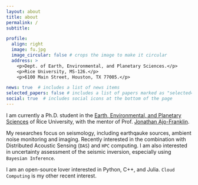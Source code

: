 ```yaml
---
layout: about
title: about
permalink: /
subtitle: 

profile:
  align: right
  image: fu.jpg
  image_circular: false # crops the image to make it circular
  address: >
    <p>Dept. of Earth, Environmental, and Planetary Sciences.</p>
    <p>Rice University, MS-126.</p>
    <p>6100 Main Street, Houston, TX 77005.</p>

news: true  # includes a list of news items
selected_papers: false # includes a list of papers marked as "selected={true}"
social: true  # includes social icons at the bottom of the page
---
```


I am currently a Ph.D. student in the [Earth, Environmental, and Planetary Sciences](https://eeps.rice.edu/) of Rice University, with the mentor of Prof. [Jonathan Ajo-Franklin](https://profiles.rice.edu/faculty/jonathan-ajo-franklin). 



My researches focus on seismology, including earthqauke sources, ambient noise monitoring and imaging. Recently interested in the combination with Distributed Acoustic Sensing (`DAS`) and `HPC` computing. I am also interested in uncertainty assessment of the seismic inversion, especially using `Bayesian Inference`.

I am an open-source lover interested in Python, C++, and Julia. `Cloud Computing` is my other recent interest.

